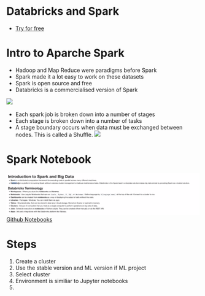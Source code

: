 # Databricks and Spark
- <a href='databricks.com/try-databricks'>Try for free </a>

# Intro to Aparche Spark
- Hadoop and Map Reduce were paradigms before Spark
- Spark made it a lot easy to work on these datasets 
- Spark is open source and free
- Databricks is a commercialised version of Spark

![](https://spark.apache.org/docs/latest/img/cluster-overview.png)

- Each spark job is broken down into a number of stages
- Each stage is broken down into a number of tasks
- A stage boundary occurs when data must be exchanged between nodes. This is called a Shuffle. 
![](https://mallikarjuna_g.gitbooks.io/spark/content/images/spark-rdd-partitions-job-stage-tasks.png)

# Spark Notebook
![](terms.png)
<a href='https://github.com/databricks/tech-talks'> Github Notebooks</a>

# Steps
1. Create a cluster
2. Use the stable version and ML version if ML project
3. Select cluster
4. Environment is similiar to Jupyter notebooks
5. 